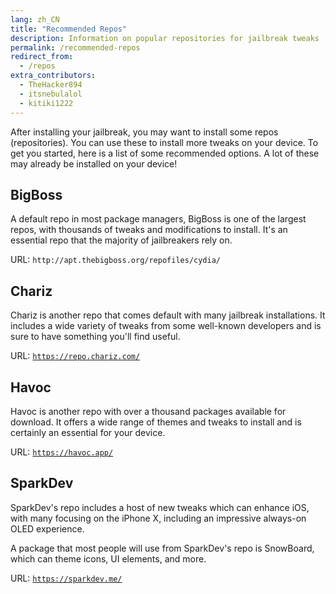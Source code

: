 ```yaml
---
lang: zh_CN
title: "Recommended Repos"
description: Information on popular repositories for jailbreak tweaks
permalink: /recommended-repos
redirect_from:
  - /repos
extra_contributors:
  - TheHacker894
  - itsnebulalol
  - kitiki1222
---
```


After installing your jailbreak, you may want to install some repos (<router-link to="/faq#repos">repositories</router-link>). You can use these to install more tweaks on your device. To get you started, here is a list of some recommended options. A lot of these may already be installed on your device!

## BigBoss

A default repo in most package managers, BigBoss is one of the largest repos, with thousands of tweaks and modifications to install. It's an essential repo that the majority of jailbreakers rely on.

URL: `http://apt.thebigboss.org/repofiles/cydia/`

## Chariz

Chariz is another repo that comes default with many jailbreak installations. It includes a wide variety of tweaks from some well-known developers and is sure to have something you'll find useful.

URL: [`https://repo.chariz.com/`](https://repo.chariz.com/)

## Havoc

Havoc is another repo with over a thousand packages available for download. It offers a wide range of themes and tweaks to install and is certainly an essential for your device.

URL: [`https://havoc.app/`](https://havoc.app/)

## SparkDev

SparkDev's repo includes a host of new tweaks which can enhance iOS, with many focusing on the iPhone X, including an impressive always-on OLED experience.

A package that most people will use from SparkDev's repo is SnowBoard, which can theme icons, UI elements, and more.

URL: [`https://sparkdev.me/`](https://sparkdev.me/)


